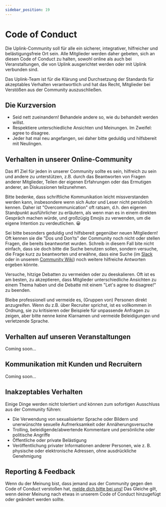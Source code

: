 ```yaml
---
sidebar_position: 19
---
```


# Code of Conduct

Die Uplink-Community soll für alle ein sicherer, integrativer, hilfreicher und belästigungsfreie Ort sein. Alle Mitglieder werden daher gebeten, sich an diesen Code of Conduct zu halten, sowohl online als auch bei Veranstaltungen, die von Uplink ausgerichtet werden oder mit Uplink verbunden sind.

Das Uplink-Team ist für die Klärung und Durchsetzung der Standards für akzeptables Verhalten verantwortlich und hat das Recht, Mitglieder bei Verstößen aus der Community auszuschließen.

## Die Kurzversion

* Seid nett zueinandern! Behandele andere so, wie du behandelt werden willst.
* Respektiere unterschiedliche Ansichten und Meinungen. Im Zweifel: agree to disagree.
* Jeder hat mal neu angefangen, sei daher bitte geduldig und hilfsbereit mit Neulingen.

## Verhalten in unserer Online-Community

Das #1 Ziel für jeden in unserer Community sollte es sein, hilfreich zu sein und andere zu unterstützen, z.B. durch das Beantworten von Fragen anderer Mitglieder, Teilen der eigenen Erfahrungen oder das Ermutigen anderer, an Diskussionen teilzunehmen.

Bitte bedenke, dass schriftliche Kommunikation leicht missverstanden werden kann, insbesondere wenn sich Autor und Leser nicht persönlich kennen. Daher ist "Overcommunication" oft ratsam, d.h. den eigenen Standpunkt ausführlicher zu erläutern, als wenn man es in einem direkten Gespräch machen würde, und großzügig Emojis zu verwenden, um die eigene Intention zu verdeutlichen. 😀

Sei bitte besonders geduldig und hilfsbereit gegenüber neuen Mitgliedern! Oft kennen sie die "Dos und Don’ts" der Community noch nicht oder stellen Fragen, die bereits beantwortet wurden. Schreib in diesem Fall bite nicht einfach, dass sie doch bitte die Suche benutzen sollen, sondern versuche, die Frage kurz zu beantworten und erwähne, dass eine Suche (im [Slack](our-slack.md) oder in unserem [Community Wiki](community-wiki.md)) noch weitere hilfreiche Antworten ergeben könnte.

Versuche, hitzige Debatten zu vermeiden oder zu deeskalieren. Oft ist es am besten, zu akzeptieren, dass Mitglieder unterschiedliche Ansichten zu einem Thema haben und die Debatte mit einem "Let's agree to disagree!" zu beenden.

Bleibe professionell und vermeide es, (Gruppen von) Personen direkt anzugreifen. Wenn du z.B. über Recruiter sprichst, ist es vollkommen in Ordnung, sie zu kritisieren oder Beispiele für unpassende Anfragen zu zeigen, aber bitte nenne keine Klarnamen und vermeide Beleidigungen und verletzende Sprache.

## Verhalten auf unseren Veranstaltungen

Coming soon...

## Kommunikation mit Kunden und Recruitern

Coming soon...

## Inakzeptables Verhalten

Einige Dinge werden nicht tolertiert und können zum sofortigen Ausschluss aus der Community führen:

* Die Verwendung von sexualisierter Sprache oder Bildern und unerwünschte sexuelle Aufmerksamkeit oder Annäherungsversuche
* Trolling, beleidigende/abwertende Kommentare und persönliche oder politische Angriffe
* Öffentliche oder private Belästigung
* Veröffentlichung privater Informationen anderer Personen, wie z. B. physische oder elektronische Adressen, ohne ausdrückliche Genehmigung

## Reporting & Feedback

Wenn du der Meinung bist, dass jemand aus der Community gegen den Code of Conduct verstoßen hat, [melde dich bitte bei uns!](mailto:%{email}) Das Gleiche gilt, wenn deiner Meinung nach etwas in unserem Code of Conduct hinzugefügt oder geändert werden sollte.
